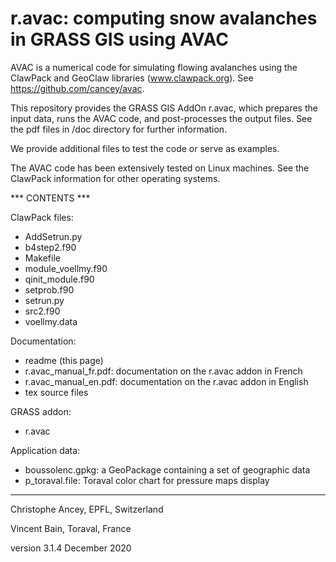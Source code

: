 # r.avac: computing snow avalanches in GRASS GIS using AVAC

AVAC is a numerical code for simulating flowing avalanches using the ClawPack and GeoClaw libraries (www.clawpack.org). See https://github.com/cancey/avac.

This repository provides the GRASS GIS AddOn r.avac, which prepares the input data, runs the AVAC code, and post-processes the output files.
See the pdf files in /doc directory for further information.

We provide additional files to test the code or serve as examples.

The AVAC code has been extensively tested on Linux machines. See the ClawPack information for other operating systems.


*** CONTENTS ***


ClawPack files:
- AddSetrun.py
- b4step2.f90
- Makefile
- module_voellmy.f90
- qinit_module.f90
- setprob.f90
- setrun.py
- src2.f90
- voellmy.data

Documentation:
- readme (this page)
- r.avac_manual_fr.pdf: documentation on the r.avac addon in French
- r.avac_manual_en.pdf: documentation on the r.avac addon in English
- tex source files

GRASS addon:
- r.avac

Application data:
- boussolenc.gpkg: a GeoPackage containing a set of geographic data
- p_toraval.file: Toraval color chart for pressure maps display

***************

Christophe Ancey, EPFL, Switzerland

Vincent Bain, Toraval, France

version 3.1.4 December 2020

